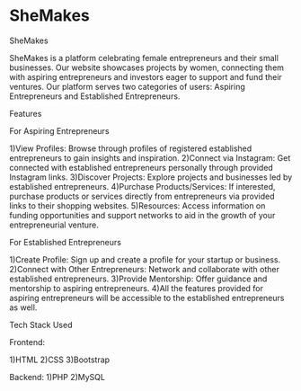 # SheMakes

SheMakes

SheMakes is a platform celebrating female entrepreneurs and their small businesses. Our website showcases projects by women, connecting them with aspiring entrepreneurs and investors eager to support and fund their ventures. Our platform serves two categories of users: Aspiring Entrepreneurs and Established Entrepreneurs.

Features

For Aspiring Entrepreneurs

1)View Profiles: Browse through profiles of registered established entrepreneurs to gain insights and inspiration.
2)Connect via Instagram: Get connected with established entrepreneurs personally through provided Instagram links.
3)Discover Projects: Explore projects and businesses led by established entrepreneurs.
4)Purchase Products/Services: If interested, purchase products or services directly from entrepreneurs via provided links to their shopping websites.
5)Resources: Access information on funding opportunities and support networks to aid in the growth of your entrepreneurial venture.

For Established Entrepreneurs

1)Create Profile: Sign up and create a profile for your startup or business.
2)Connect with Other Entrepreneurs: Network and collaborate with other established entrepreneurs.
3)Provide Mentorship: Offer guidance and mentorship to aspiring entrepreneurs.
4)All the features provided for aspiring entrepreneurs will be accessible to the established entrepreneurs as well.

Tech Stack Used

Frontend:

1)HTML
2)CSS
3)Bootstrap

Backend:
1)PHP
2)MySQL
